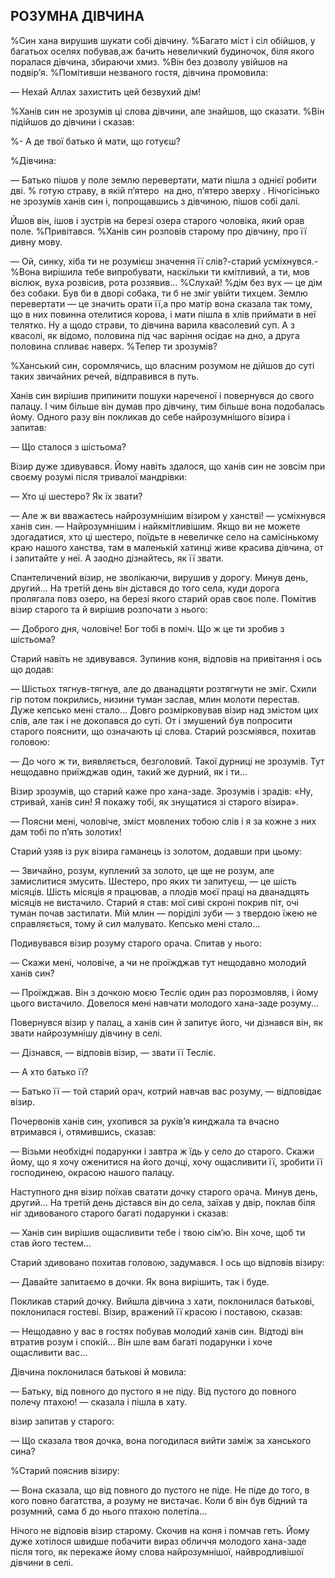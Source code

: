 ## РОЗУМНА ДІВЧИНА

%Син хана вирушив шукати собі дівчину.
%Багато міст і сіл обійшов, у багатьох оселях побував,аж бачить невеличкий будиночок, біля якого поралася дівчина, збираючи хмиз.
%Він без дозволу увійшов на подвір’я.
%Помітивши незваного гостя, дівчина промовила:

— Нехай Аллах захистить цей безвухий дім!

%Ханів син не зрозумів ці слова дівчини, але знайшов, що сказати.
%Він підійшов до дівчини і сказав:

%- А де твої батько й мати, що готуєш?

%Дівчина:

— Батько пішов у поле землю перевертати, мати пішла з однієї робити дві.
% готую страву, в якій п’ятеро  на дно, п’ятеро зверху .
Нічогісінько не зрозумів ханів син і, попрощавшись з дівчиною, пішов собі далі.

Йшов він, ішов і зустрів на березі озера старого чоловіка, який орав поле.
%Привітався.
%Ханів син розповів старому про дівчину, про її дивну мову.

— Ой, синку, хіба ти не розумієш значення її слів?-старий усміхнувся.-
%Вона вирішила тебе випробувати, наскільки ти кмітливий, а ти, мов віслюк, вуха розвісив, рота роззявив...
%Слухай!
%дім без вух — це дім без собаки.
Був би в дворі собака, ти б не зміг увійти тихцем.
Землю перевертати — це значить орати її,а про матір вона сказала так тому, що в них повинна отелитися корова, і мати пішла в хлів приймати в неї телятко.
Ну а щодо страви, то дівчина варила квасолевий суп.
А з квасолі, як відомо, половина під час варіння осідає на дно, а друга половина спливає наверх.
%Тепер ти зрозумів?

%Ханський син, соромлячись, що власним розумом не дійшов до суті таких звичайних речей, відправився в путь.

Ханів син вирішив припинити пошуки нареченої і повернувся до свого палацу.
І чим більше він думав про дівчину, тим більше вона подобалась йому.
Одного разу він покликав до себе найрозумнішого візира і запитав:

— Що сталося з шістьома?

Візир дуже здивувався.
Йому навіть здалося, що ханів син не зовсім при своєму розумі після тривалої мандрівки:

— Хто ці шестеро?
Як їх звати?

— Але ж ви вважаєтесь найрозумнішим візиром у ханстві! — усміхнувся ханів син. — Найрозумнішим і найкмітливішим.
Якщо ви не можете здогадатися, хто ці шестеро, поїдьте в невеличке село на самісінькому краю нашого ханства, там в маленькій хатинці живе красива дівчина, от і запитайте у неї.
А заодно дізнайтесь, як її звати.

Спантеличений візир, не зволікаючи, вирушив у дорогу.
Минув день, другий...
На третій день він дістався до того села, куди дорога пролягала повз озеро, на березі якого старий орав своє поле.
Помітив візир старого та й вирішив розпочати з нього:

— Доброго дня, чоловіче!
Бог тобі в поміч.
Що ж це ти зробив з шістьома?

Старий навіть не здивувався.
Зупинив коня, відповів на привітання і ось що додав:

— Шістьох тягнув-тягнув, але до дванадцяти розтягнути не зміг.
Схили гір потом покрились, низини туман заслав, млин молоти перестав.
Дуже кепсько мені стало...
Довго розмірковував візир над змістом цих слів, але так і не докопався до суті.
От і змушений був попросити старого пояснити, що означають ці слова.
Старий розсміявся, похитав головою:

— До чого ж ти, виявляється, безголовий.
Такої дурниці не зрозумів.
Тут нещодавно приїжджав один, такий же дурний, як і ти...

Візир зрозумів, що старий каже про хана-заде.
Зрозумів і зрадів: «Ну, стривай, ханів син!
Я покажу тобі, як знущатися зі старого візира».

— Поясни мені, чоловіче, зміст мовлених тобою слів і я за кожне з них дам тобі по п’ять золотих!

Старий узяв із рук візира гаманець із золотом, додавши при цьому:

— Звичайно, розум, куплений за золото, це ще не розум, але замислитися змусить.
Шестеро, про яких ти запитуєш, — це шість місяців.
Шість місяців я працював, а плодів моєї праці на дванадцять місяців не вистачило.
Старий я став: мої сиві скроні покрив піт, очі туман почав застилати.
Мій млин — поріділі зуби — з твердою їжею не справляється, тому й сил малувато.
Кепсько мені стало...

Подивувався візир розуму старого орача.
Спитав у нього:

— Скажи мені, чоловіче, а чи не проїжджав тут нещодавно молодий ханів син?

— Проїжджав.
Він з дочкою моєю Тесліє один раз порозмовляв, і йому цього вистачило.
Довелося мені навчати молодого хана-заде розуму...

Повернувся візир у палац, а ханів син й запитує його, чи дізнався він, як звати найрозумнішу дівчину в селі.

— Дізнався, — відповів візир, — звати її Тесліє.

— А хто батько її?

— Батько її — той старий орач, котрий навчав вас розуму, — відповідає візир.

Почервонів ханів син, ухопився за руків’я кинджала та вчасно втримався і, отямившись, сказав:

— Візьми необхідні подарунки і завтра ж їдь у село до старого.
Скажи йому, що я хочу оженитися на його дочці, хочу ощасливити її, зробити її господинею, окрасою нашого палацу.

Наступного дня візир поїхав сватати дочку старого орача.
Минув день, другий...
На третій день дістався він до села, заїхав у двір, поклав біля ніг здивованого старого багаті подарунки і сказав:

— Ханів син вирішив ощасливити тебе і твою сім’ю.
Він хоче, щоб ти став його тестем...

Старий здивовано похитав головою, задумався.
І ось що відповів візиру:

— Давайте запитаємо в дочки.
Як вона вирішить, так і буде.

Покликав старий дочку.
Вийшла дівчина з хати, поклонилася батькові, поклонилася гостеві.
Візир, вражений її красою і поставою, сказав:

— Нещодавно у вас в гостях побував молодий ханів син.
Відтоді він втратив розум і спокій...
Він шле вам багаті подарунки і хоче ощасливити вас...

Дівчина поклонилася батькові й мовила:

— Батьку, від повного до пустого я не піду.
Від пустого до повного полечу птахою! — сказала і пішла в хату.

візир запитав у старого:

— Що сказала твоя дочка, вона погодилася вийти заміж за ханського сина?

%Старий пояснив візиру:

— Вона сказала, що від повного до пустого не піде.
Не піде до того, в кого повно багатства, а розуму не вистачає.
Коли б він був бідний та розумний, сама б до нього птахою полетіла...

Нічого не відповів візир старому.
Скочив на коня і помчав геть.
Йому дуже хотілося швидше побачити вираз обличчя молодого хана-заде після того, як перекаже йому слова найрозумнішої, найвродливішої дівчини в селі.
